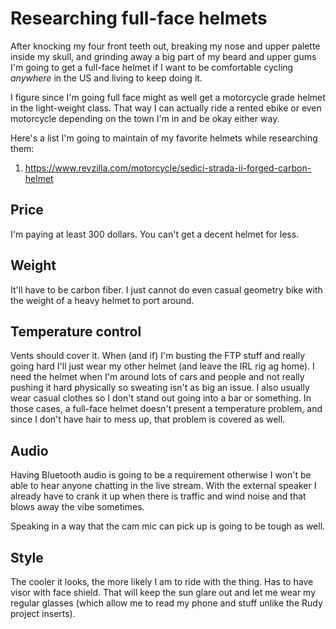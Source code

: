 # Researching full-face helmets

After knocking my four front teeth out, breaking my nose and upper palette inside my skull, and grinding away a big part of my beard and upper gums I'm going to get a full-face helmet if I want to be comfortable cycling *anywhere* in the US and living to keep doing it.

I figure since I'm going full face might as well get a motorcycle grade helmet in the light-weight class. That way I can actually ride a rented ebike or even motorcycle depending on the town I'm in and be okay either way.

Here's a list I'm going to maintain of my favorite helmets while researching them:

1. <https://www.revzilla.com/motorcycle/sedici-strada-ii-forged-carbon-helmet>

## Price

I'm paying at least 300 dollars. You can't get a decent helmet for less.

## Weight

It'll have to be carbon fiber. I just cannot do even casual geometry bike with the weight of a heavy helmet to port around.

## Temperature control

Vents should cover it. When (and if) I'm busting the FTP stuff and really going hard I'll just wear my other helmet (and leave the IRL rig ag home). I need the helmet when I'm around lots of cars and people and not really pushing it hard physically so sweating isn't as big an issue. I also usually wear casual clothes so I don't stand out going into a bar or something. In those cases, a full-face helmet doesn't present a temperature problem, and since I don't have hair to mess up, that problem is covered as well.

## Audio

Having Bluetooth audio is going to be a requirement otherwise I won't be able to hear anyone chatting in the live stream. With the external speaker I already have to crank it up when there is traffic and wind noise and that blows away the vibe sometimes.

Speaking in a way that the cam mic can pick up is going to be tough as well.

## Style

The cooler it looks, the more likely I am to ride with the thing. Has to have visor with face shield. That will keep the sun glare out and let me wear my regular glasses (which allow me to read my phone and stuff unlike the Rudy project inserts).


